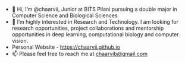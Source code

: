 - 👋 Hi, I’m @chaarvii, Junior at BITS Pilani pursuing a double major in Computer Science and Biological Sciences 
- 👀 I’m highly interested in Research and Technology. I am looking for research opportunities, project collaborations and mentorship opportunities in deep learning, computational biology and computer vision. 
- Personal Website - https://chaarvii.github.io
- 📫 Please feel free to reach me at chaarvib@gmail.com 

<!---
chaarvii/chaarvii is a ✨ special ✨ repository because its `README.md` (this file) appears on your GitHub profile.
You can click the Preview link to take a look at your changes.
--->
